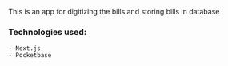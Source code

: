 This is an app for digitizing the bills and storing bills in database

### Technologies used:

    - Next.js
    - Pocketbase

